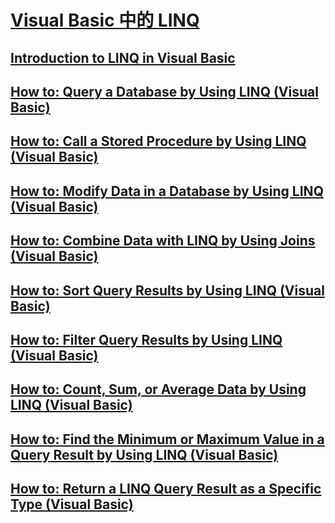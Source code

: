 # [Visual Basic 中的 LINQ](index.md)
## [Introduction to LINQ in Visual Basic](introduction-to-linq.md)
## [How to: Query a Database by Using LINQ (Visual Basic)](how-to-query-a-database-by-using-linq.md)
## [How to: Call a Stored Procedure by Using LINQ (Visual Basic)](how-to-call-a-stored-procedure-by-using-linq.md)
## [How to: Modify Data in a Database by Using LINQ (Visual Basic)](how-to-modify-data-in-a-database-by-using-linq.md)
## [How to: Combine Data with LINQ by Using Joins (Visual Basic)](how-to-combine-data-with-linq-by-using-joins.md)
## [How to: Sort Query Results by Using LINQ (Visual Basic)](how-to-sort-query-results-by-using-linq.md)
## [How to: Filter Query Results by Using LINQ (Visual Basic)](how-to-filter-query-results-by-using-linq.md)
## [How to: Count, Sum, or Average Data by Using LINQ (Visual Basic)](how-to-count-sum-or-average-data-by-using-linq.md)
## [How to: Find the Minimum or Maximum Value in a Query Result by Using LINQ (Visual Basic)](how-to-find-the-minimum-or-maximum-value-in-a-query-result.md)
## [How to: Return a LINQ Query Result as a Specific Type (Visual Basic)](how-to-return-a-linq-query-result-as-a-specific-type.md)
